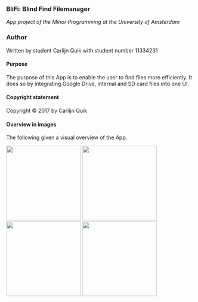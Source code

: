 ### BliFi: Blind Find Filemanager
*App project of the Minor Programming at the University of Amsterdam*

### Author
Written by student Carlijn Quik with student number 11334231

#### Purpose
The purpose of this App is to enable the user to find files more efficiently. 
It does so by integrating Google Drive, internal and SD card files into one UI.

#### Copyright statement
Copyright © 2017 by Carlijn Quik

#### Overview in images
The following given a visual overview of the App.

<img src="https://cloud.githubusercontent.com/assets/22945709/22566234/5df19ac2-e98b-11e6-8819-19881cf3d912.png" width="200">
<img src="https://cloud.githubusercontent.com/assets/22945709/22566235/5df4aa78-e98b-11e6-8f82-c365e129b37f.png" width="200">
<img src="https://cloud.githubusercontent.com/assets/22945709/22566232/5def66d0-e98b-11e6-8c60-a28de8ae21e0.png" width="200">
<img src="https://cloud.githubusercontent.com/assets/22945709/22566231/5ded7988-e98b-11e6-9eb9-98b4b385e19a.png" width="200">

